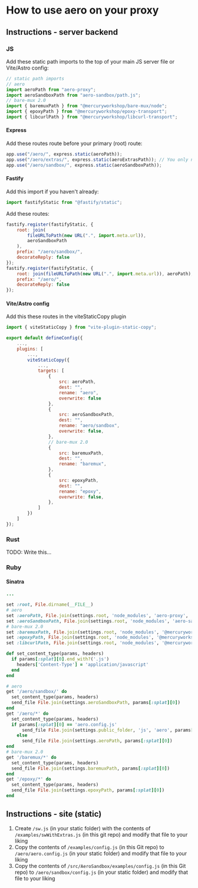 # How to use aero on your proxy

## Instructions - server backend

### JS

Add these static path imports to the top of your main JS server file or Vite/Astro config:

```js
// static path imports
// aero
import aeroPath from "aero-proxy";
import aeroSandboxPath from "aero-sandbox/path.js";
// bare-mux 2.0
import { baremuxPath } from "@mercuryworkshop/bare-mux/node";
import { epoxyPath } from "@mercuryworkshop/epoxy-transport";
import { libcurlPath } from "@mercuryworkshop/libcurl-transport";
```

#### Express

Add these routes route before your primary (root) route:

```js
app.use("/aero/", express.static(aeroPath));
app.use("/aero/extras/", express.static(aeroExtrasPath)); // You only need to import this if you are using handleWithExtras
app.use("/aero/sandbox/", express.static(aeroSandboxPath));
```

#### Fastify

Add this import if you haven't already:

```js
import fastifyStatic from "@fastify/static";
```

Add these routes:

```js
fastify.register(fastifyStatic, {
	root: join(
		fileURLToPath(new URL(".", import.meta.url)),
		aeroSandboxPath
	),
	prefix: "/aero/sandbox/",
	decorateReply: false
});
fastify.register(fastifyStatic, {
	root: join(fileURLToPath(new URL(".", import.meta.url)), aeroPath),
	prefix: "/aero/",
	decorateReply: false
});
```

#### Vite/Astro config

Add this these routes in the viteStaticCopy plugin

```js
import { viteStaticCopy } from "vite-plugin-static-copy";

export default defineConfig({
	...,
    plugins: [
        ...,
        viteStaticCopy({
            ...,
            targets: [
                {
                    src: aeroPath,
                    dest: "",
                    rename: "aero",
                    overwrite: false
                },
                {
                    src: aeroSandboxPath,
                    dest: "",
                    rename: "aero/sandbox",
                    overwrite: false,
                },
                // bare-mux 2.0
                {
                    src: baremuxPath,
                    dest: "",
                    rename: "baremux",
                },
                {
                    src: epoxyPath,
                    dest: "",
                    rename: "epoxy",
                    overwrite: false,
                },
            ]
        })
    ]
});
```

### Rust

TODO: Write this...

### Ruby

#### Sinatra

```ruby
...

set :root, File.dirname(__FILE__)
# aero
set :aeroPath, File.join(settings.root, 'node_modules', 'aero-proxy', 'dist')
set :aeroSandboxPath, File.join(settings.root, 'node_modules', 'aero-sandbox', 'dist', "aero")
# bare-mux 2.0
set :baremuxPath, File.join(settings.root, 'node_modules', '@mercuryworkshop', 'bare-mux', 'dist')
set :epoxyPath, File.join(settings.root, 'node_modules', '@mercuryworkshop', 'epoxy-transport', 'dist')
set :libcurlPath, File.join(settings.root, 'node_modules', '@mercuryworkshop', 'libcurl-transport', 'dist')

def set_content_type(params, headers)
  if params[:splat][0].end_with?('.js')
    headers['Content-Type'] = 'application/javascript'
  end
end

# aero
get '/aero/sandbox/' do
  set_content_type(params, headers)
  send_file File.join(settings.aeroSandboxPath, params[:splat][0])
end
get '/aero/*' do
  set_content_type(params, headers)
  if params[:splat][0] == 'aero.config.js'
      send_file File.join(settings.public_folder, 'js', 'aero', params[:splat][0])
    else
      send_file File.join(settings.aeroPath, params[:splat][0])
end
# bare-mux 2.0
get '/baremux/*' do
  set_content_type(params, headers)
  send_file File.join(settings.baremuxPath, params[:splat][0])
end
get '/epoxy/*' do
  set_content_type(params, headers)
  send_file File.join(settings.epoxyPath, params[:splat][0])
end
```

## Instructions - site (static)

1. Create `/sw.js` (in your static folder) with the contents of `/examples/swWithExtras.js` (in this git repo) and modify that file to your liking
2. Copy the contents of `/examples/config.js` (in this Git repo) to `/aero/aero.config.js` (in your static folder) and modify that file to your liking
3. Copy the contents of `/src/AeroSandbox/examples/config.js` (in this Git repo) to `/aero/sandbox/config.js` (in your static folder) and modify that file to your liking
